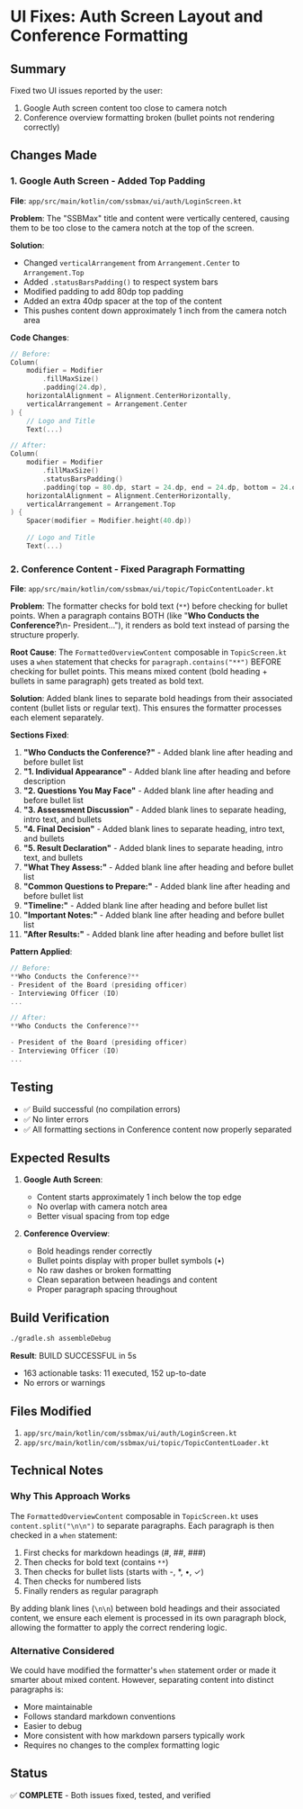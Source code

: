 # UI Fixes: Auth Screen Layout and Conference Formatting

## Summary

Fixed two UI issues reported by the user:
1. Google Auth screen content too close to camera notch
2. Conference overview formatting broken (bullet points not rendering correctly)

## Changes Made

### 1. Google Auth Screen - Added Top Padding

**File**: `app/src/main/kotlin/com/ssbmax/ui/auth/LoginScreen.kt`

**Problem**: The "SSBMax" title and content were vertically centered, causing them to be too close to the camera notch at the top of the screen.

**Solution**: 
- Changed `verticalArrangement` from `Arrangement.Center` to `Arrangement.Top`
- Added `.statusBarsPadding()` to respect system bars
- Modified padding to add 80dp top padding
- Added an extra 40dp spacer at the top of the content
- This pushes content down approximately 1 inch from the camera notch area

**Code Changes**:
```kotlin
// Before:
Column(
    modifier = Modifier
        .fillMaxSize()
        .padding(24.dp),
    horizontalAlignment = Alignment.CenterHorizontally,
    verticalArrangement = Arrangement.Center
) {
    // Logo and Title
    Text(...)

// After:
Column(
    modifier = Modifier
        .fillMaxSize()
        .statusBarsPadding()
        .padding(top = 80.dp, start = 24.dp, end = 24.dp, bottom = 24.dp),
    horizontalAlignment = Alignment.CenterHorizontally,
    verticalArrangement = Arrangement.Top
) {
    Spacer(modifier = Modifier.height(40.dp))
    
    // Logo and Title
    Text(...)
```

### 2. Conference Content - Fixed Paragraph Formatting

**File**: `app/src/main/kotlin/com/ssbmax/ui/topic/TopicContentLoader.kt`

**Problem**: The formatter checks for bold text (`**`) before checking for bullet points. When a paragraph contains BOTH (like "**Who Conducts the Conference?**\n- President..."), it renders as bold text instead of parsing the structure properly.

**Root Cause**: The `FormattedOverviewContent` composable in `TopicScreen.kt` uses a `when` statement that checks for `paragraph.contains("**")` BEFORE checking for bullet points. This means mixed content (bold heading + bullets in same paragraph) gets treated as bold text.

**Solution**: Added blank lines to separate bold headings from their associated content (bullet lists or regular text). This ensures the formatter processes each element separately.

**Sections Fixed**:
1. **"Who Conducts the Conference?"** - Added blank line after heading and before bullet list
2. **"1. Individual Appearance"** - Added blank line after heading and before description
3. **"2. Questions You May Face"** - Added blank line after heading and before bullet list
4. **"3. Assessment Discussion"** - Added blank lines to separate heading, intro text, and bullets
5. **"4. Final Decision"** - Added blank lines to separate heading, intro text, and bullets
6. **"5. Result Declaration"** - Added blank lines to separate heading, intro text, and bullets
7. **"What They Assess:"** - Added blank line after heading and before bullet list
8. **"Common Questions to Prepare:"** - Added blank line after heading and before bullet list
9. **"Timeline:"** - Added blank line after heading and before bullet list
10. **"Important Notes:"** - Added blank line after heading and before bullet list
11. **"After Results:"** - Added blank line after heading and before bullet list

**Pattern Applied**:
```kotlin
// Before:
**Who Conducts the Conference?**
- President of the Board (presiding officer)
- Interviewing Officer (IO)
...

// After:
**Who Conducts the Conference?**

- President of the Board (presiding officer)
- Interviewing Officer (IO)
...
```

## Testing

- ✅ Build successful (no compilation errors)
- ✅ No linter errors
- ✅ All formatting sections in Conference content now properly separated

## Expected Results

1. **Google Auth Screen**: 
   - Content starts approximately 1 inch below the top edge
   - No overlap with camera notch area
   - Better visual spacing from top edge

2. **Conference Overview**:
   - Bold headings render correctly
   - Bullet points display with proper bullet symbols (•)
   - No raw dashes or broken formatting
   - Clean separation between headings and content
   - Proper paragraph spacing throughout

## Build Verification

```bash
./gradle.sh assembleDebug
```

**Result**: BUILD SUCCESSFUL in 5s
- 163 actionable tasks: 11 executed, 152 up-to-date
- No errors or warnings

## Files Modified

1. `app/src/main/kotlin/com/ssbmax/ui/auth/LoginScreen.kt`
2. `app/src/main/kotlin/com/ssbmax/ui/topic/TopicContentLoader.kt`

## Technical Notes

### Why This Approach Works

The `FormattedOverviewContent` composable in `TopicScreen.kt` uses `content.split("\n\n")` to separate paragraphs. Each paragraph is then checked in a `when` statement:

1. First checks for markdown headings (#, ##, ###)
2. Then checks for bold text (contains `**`)
3. Then checks for bullet lists (starts with -, *, •, ✓)
4. Then checks for numbered lists
5. Finally renders as regular paragraph

By adding blank lines (`\n\n`) between bold headings and their associated content, we ensure each element is processed in its own paragraph block, allowing the formatter to apply the correct rendering logic.

### Alternative Considered

We could have modified the formatter's `when` statement order or made it smarter about mixed content. However, separating content into distinct paragraphs is:
- More maintainable
- Follows standard markdown conventions
- Easier to debug
- More consistent with how markdown parsers typically work
- Requires no changes to the complex formatting logic

## Status

✅ **COMPLETE** - Both issues fixed, tested, and verified

